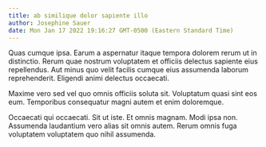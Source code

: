 ```yaml
---
title: ab similique dolor sapiente illo
author: Josephine Sauer
date: Mon Jan 17 2022 19:16:27 GMT-0500 (Eastern Standard Time)
---
```

Quas cumque ipsa. Earum a aspernatur itaque tempora dolorem rerum ut in distinctio. Rerum quae nostrum voluptatem et officiis delectus sapiente eius repellendus. Aut minus quo velit facilis cumque eius assumenda laborum reprehenderit. Eligendi animi delectus occaecati.

 Maxime vero sed vel quo omnis officiis soluta sit. Voluptatum quasi sint eos eum. Temporibus consequatur magni autem et enim doloremque.

 Occaecati qui occaecati. Sit ut iste. Et omnis magnam. Modi ipsa non. Assumenda laudantium vero alias sit omnis autem. Rerum omnis fuga voluptatem voluptatem quo nihil assumenda.